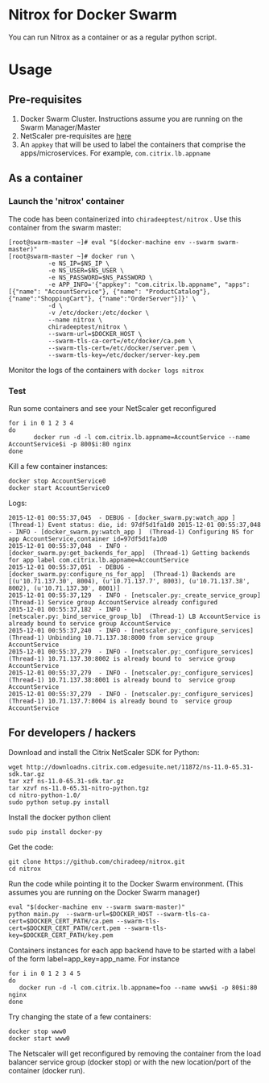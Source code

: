 # Nitrox for Docker Swarm
You can run Nitrox as a container or as a regular python script.

# Usage
## Pre-requisites
1. Docker Swarm Cluster. Instructions assume you are running on the Swarm Manager/Master
2. NetScaler pre-requisites are [here](../README.md)
3. An `appkey` that will be used to label the containers that comprise the apps/microservices. For example, `com.citrix.lb.appname`

## As a container
### Launch the 'nitrox' container 
The code has been containerized into `chiradeeptest/nitrox` . Use this container from the swarm master:

````
[root@swarm-master ~]# eval "$(docker-machine env --swarm swarm-master)"
[root@swarm-master ~]# docker run \
           -e NS_IP=$NS_IP \
           -e NS_USER=$NS_USER \
           -e NS_PASSWORD=$NS_PASSWORD \
           -e APP_INFO='{"appkey": "com.citrix.lb.appname", "apps": [{"name": "AccountService"}, {"name": "ProductCatalog"}, {"name":"ShoppingCart"}, {"name":"OrderServer"}]}' \
           -d \
           -v /etc/docker:/etc/docker \
           --name nitrox \
           chiradeeptest/nitrox \
           --swarm-url=$DOCKER_HOST \
           --swarm-tls-ca-cert=/etc/docker/ca.pem \
           --swarm-tls-cert=/etc/docker/server.pem \
           --swarm-tls-key=/etc/docker/server-key.pem
````
Monitor the logs of the containers with `docker logs nitrox`

### Test
Run some containers and see your NetScaler get reconfigured 

````
for i in 0 1 2 3 4 
do
	   docker run -d -l com.citrix.lb.appname=AccountService --name AccountService$i -p 800$i:80 nginx
done
````
Kill a few container instances:

````
docker stop AccountService0
docker start AccountService0
````
Logs:

````
2015-12-01 00:55:37,045  - DEBUG - [docker_swarm.py:watch_app ]  (Thread-1) Event status: die, id: 97df5d1fa1d0 2015-12-01 00:55:37,048  - INFO - [docker_swarm.py:watch_app ]  (Thread-1) Configuring NS for app AccountService,container id=97df5d1fa1d0
2015-12-01 00:55:37,048  - INFO - [docker_swarm.py:get_backends_for_app]  (Thread-1) Getting backends for app label com.citrix.lb.appname=AccountService
2015-12-01 00:55:37,051  - DEBUG - [docker_swarm.py:configure_ns_for_app]  (Thread-1) Backends are [(u'10.71.137.30', 8004), (u'10.71.137.7', 8003), (u'10.71.137.38', 8002), (u'10.71.137.30', 8001)]
2015-12-01 00:55:37,129  - INFO - [netscaler.py:_create_service_group]  (Thread-1) Service group AccountService already configured 
2015-12-01 00:55:37,182  - INFO - [netscaler.py:_bind_service_group_lb]  (Thread-1) LB AccountService is already bound to service group AccountService
2015-12-01 00:55:37,240  - INFO - [netscaler.py:_configure_services]  (Thread-1) Unbinding 10.71.137.38:8000 from service group AccountService
2015-12-01 00:55:37,279  - INFO - [netscaler.py:_configure_services]  (Thread-1) 10.71.137.30:8002 is already bound to  service group AccountService
2015-12-01 00:55:37,279  - INFO - [netscaler.py:_configure_services]  (Thread-1) 10.71.137.38:8001 is already bound to  service group AccountService
2015-12-01 00:55:37,279  - INFO - [netscaler.py:_configure_services]  (Thread-1) 10.71.137.7:8004 is already bound to  service group AccountService
````


## For developers / hackers

Download and install the Citrix NetScaler SDK for Python:
```
wget http://downloadns.citrix.com.edgesuite.net/11872/ns-11.0-65.31-sdk.tar.gz
tar xzf ns-11.0-65.31-sdk.tar.gz
tar xzvf ns-11.0-65.31-nitro-python.tgz 
cd nitro-python-1.0/
sudo python setup.py install
```
Install the docker python client
````
sudo pip install docker-py
````

Get the code:
```
git clone https://github.com/chiradeep/nitrox.git
cd nitrox
```

Run the code while pointing it to the Docker Swarm environment. (This assumes you are running on the Docker Swarm manager)

```
eval "$(docker-machine env --swarm swarm-master)"
python main.py  --swarm-url=$DOCKER_HOST --swarm-tls-ca-cert=$DOCKER_CERT_PATH/ca.pem --swarm-tls-cert=$DOCKER_CERT_PATH/cert.pem --swarm-tls-key=$DOCKER_CERT_PATH/key.pem
```

Containers instances for each app backend have to be started with a label of the form label=app_key=app_name. For instance

````
for i in 0 1 2 3 4 5
do
   docker run -d -l com.citrix.lb.appname=foo --name www$i -p 80$i:80 nginx
done
````

Try changing the state of a few containers:

````
docker stop www0 
docker start www0
````
The Netscaler will get reconfigured by removing the container from the load balancer service group (docker stop) or with the new location/port of the container (docker run).
